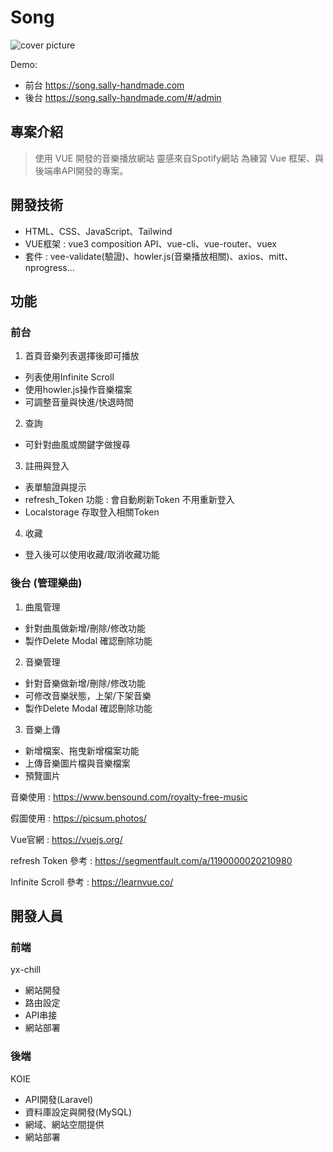 # Song

![cover picture](https://line.sally-handmade.com/lineimg/44b433a.jpg)

Demo:
  - 前台 <https://song.sally-handmade.com>
  - 後台 <https://song.sally-handmade.com/#/admin>

## 專案介紹
>使用 VUE 開發的音樂播放網站
>靈感來自Spotify網站
>為練習 Vue 框架、與後端串API開發的專案。

## 開發技術
- HTML、CSS、JavaScript、Tailwind
- VUE框架 : vue3 composition API、vue-cli、vue-router、vuex
- 套件 : vee-validate(驗證)、howler.js(音樂播放相關)、axios、mitt、nprogress...

## 功能
### 前台

1. 首頁音樂列表選擇後即可播放
  + 列表使用Infinite Scroll
  + 使用howler.js操作音樂檔案
  + 可調整音量與快進/快退時間

2. 查詢
  + 可針對曲風或關鍵字做搜尋

3. 註冊與登入
  + 表單驗證與提示
  + refresh_Token 功能 : 會自動刷新Token 不用重新登入
  + Localstorage 存取登入相關Token

4. 收藏
  + 登入後可以使用收藏/取消收藏功能

### 後台 (管理樂曲)
1. 曲風管理
  + 針對曲風做新增/刪除/修改功能
  + 製作Delete Modal 確認刪除功能

2. 音樂管理
  + 針對音樂做新增/刪除/修改功能
  + 可修改音樂狀態，上架/下架音樂
  + 製作Delete Modal 確認刪除功能

3. 音樂上傳
  + 新增檔案、拖曳新增檔案功能
  + 上傳音樂圖片檔與音樂檔案
  + 預覽圖片


音樂使用 : <https://www.bensound.com/royalty-free-music>

假圖使用 : <https://picsum.photos/>

Vue官網 : <https://vuejs.org/>

refresh Token 參考 : <https://segmentfault.com/a/1190000020210980>

Infinite Scroll 參考 : <https://learnvue.co/>


## 開發人員
### 前端
  yx-chill

  - 網站開發
  - 路由設定
  - API串接
  - 網站部署

### 後端
  KOIE

  - API開發(Laravel)
  - 資料庫設定與開發(MySQL)
  - 網域、網站空間提供
  - 網站部署
